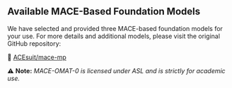## **Available MACE-Based Foundation Models**  
We have selected and provided three MACE-based foundation models for your use. For more details and additional models, please visit the original GitHub repository:  

🔗 [ACEsuit/mace-mp](https://github.com/ACEsuit/mace-mp)  

⚠ **Note:** *MACE-OMAT-0 is licensed under ASL and is strictly for academic use.*
